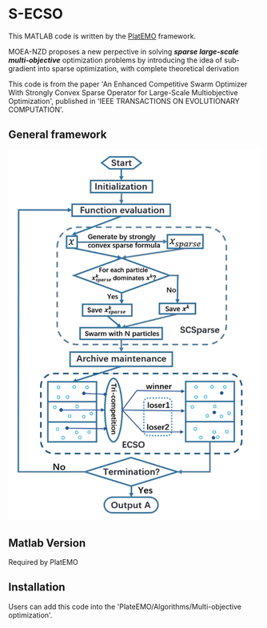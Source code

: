 # S-ECSO

This MATLAB code is written by the [PlatEMO](#https://github.com/BIMK/PlatEMO) framework.

MOEA-NZD proposes a new perpective in solving ***sparse large-scale multi-objective*** optimization problems by introducing the idea of sub-gradient into sparse optimization, with complete theoretical derivation

This code is from the paper 'An Enhanced Competitive Swarm Optimizer With Strongly Convex Sparse Operator for Large-Scale Multiobjective Optimization', published in 'IEEE TRANSACTIONS ON EVOLUTIONARY COMPUTATION'.

## General framework
![Project Screenshot](framework.png)

## Matlab Version

Required by PlatEMO

## Installation

Users can add this code into the 'PlateEMO/Algorithms/Multi-objective optimization'. 
